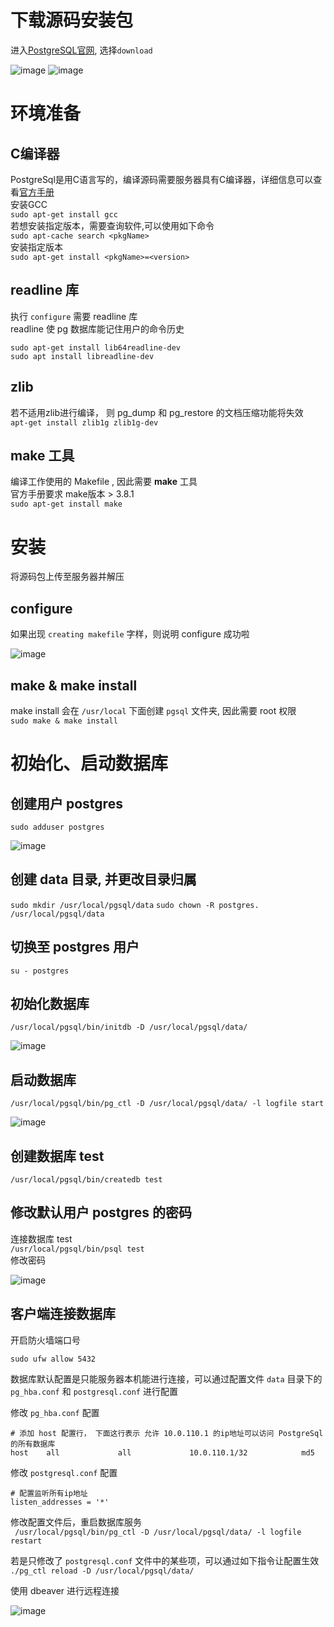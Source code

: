 # 下载源码安装包
进入[PostgreSQL官网](https://www.postgresql.org/), 选择`download`  

![image](resources/imgs/pg-01.png)
![image](resources/imgs/pg-02.png)

# 环境准备
## C编译器
PostgreSql是用C语言写的，编译源码需要服务器具有C编译器，详细信息可以查看[官方手册](https://www.postgresql.org/docs/)  
安装GCC  
`sudo apt-get install gcc`  
若想安装指定版本，需要查询软件,可以使用如下命令  
`sudo apt-cache search <pkgName>`  
安装指定版本    
`sudo apt-get install <pkgName>=<version>`  

## readline 库
执行 `configure` 需要 readline 库  
readline 使 pg 数据库能记住用户的命令历史  
```shell
sudo apt-get install lib64readline-dev
sudo apt install libreadline-dev
```

## zlib
若不适用zlib进行编译， 则 pg_dump 和 pg_restore 的文档压缩功能将失效  
`apt-get install zlib1g zlib1g-dev`

## make 工具
编译工作使用的 Makefile , 因此需要 **make** 工具  
官方手册要求 make版本 &gt; 3.8.1  
`sudo apt-get install make`

# 安装
将源码包上传至服务器并解压   

## configure 
如果出现 `creating makefile` 字样，则说明 configure 成功啦  
 
![image](resources/imgs/pg-03.png "./configure")    

## make & make install 
make install 会在 `/usr/local` 下面创建 `pgsql` 文件夹, 因此需要 root 权限  
`sudo make & make install`


# 初始化、启动数据库
## 创建用户 postgres 
`sudo adduser postgres`

![image](resources/imgs/pg-04.png "创建用户 postgres")  

## 创建 data 目录, 并更改目录归属
`sudo mkdir /usr/local/pgsql/data`
`sudo chown -R postgres. /usr/local/pgsql/data`  

## 切换至 postgres 用户
`su - postgres`

## 初始化数据库
`/usr/local/pgsql/bin/initdb -D /usr/local/pgsql/data/`  

![image](resources/imgs/pg-05.png "初始化数据库")

## 启动数据库
`/usr/local/pgsql/bin/pg_ctl -D /usr/local/pgsql/data/ -l logfile start`  

![image](resources/imgs/pg-06.png "启动数据库")

## 创建数据库 test
`/usr/local/pgsql/bin/createdb test`  

## 修改默认用户 postgres 的密码
连接数据库 test  
`/usr/local/pgsql/bin/psql test`  
修改密码  

![image](resources/imgs/pg-07.png "修改postgres的密码")


## 客户端连接数据库
开启防火墙端口号  
```
sudo ufw allow 5432
```

数据库默认配置是只能服务器本机能进行连接，可以通过配置文件 `data` 目录下的 `pg_hba.conf` 和 `postgresql.conf` 进行配置  

修改 `pg_hba.conf` 配置  
```
# 添加 host 配置行， 下面这行表示 允许 10.0.110.1 的ip地址可以访问 PostgreSql 的所有数据库
host    all             all             10.0.110.1/32            md5
```
修改 `postgresql.conf` 配置  
```
# 配置监听所有ip地址
listen_addresses = '*'
```

修改配置文件后，重启数据库服务  
` /usr/local/pgsql/bin/pg_ctl -D /usr/local/pgsql/data/ -l logfile restart`


若是只修改了 `postgresql.conf` 文件中的某些项，可以通过如下指令让配置生效  
`./pg_ctl reload -D /usr/local/pgsql/data/`


使用 dbeaver 进行远程连接  

![image](resources/imgs/pg-08.png "远程连接")




